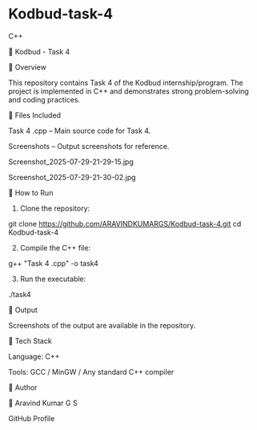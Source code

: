 # Kodbud-task-4
C++

📌 Kodbud - Task 4

🔹 Overview

This repository contains Task 4 of the Kodbud internship/program. The project is implemented in C++ and demonstrates strong problem-solving and coding practices.

🔹 Files Included

Task 4 .cpp – Main source code for Task 4.

Screenshots – Output screenshots for reference.

Screenshot_2025-07-29-21-29-15.jpg

Screenshot_2025-07-29-21-30-02.jpg



🔹 How to Run

1. Clone the repository:

git clone https://github.com/ARAVINDKUMARGS/Kodbud-task-4.git
cd Kodbud-task-4


2. Compile the C++ file:

g++ "Task 4 .cpp" -o task4


3. Run the executable:

./task4



🔹 Output

Screenshots of the output are available in the repository.

🔹 Tech Stack

Language: C++

Tools: GCC / MinGW / Any standard C++ compiler


🔹 Author

👤 Aravind Kumar G S

GitHub Profile

